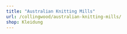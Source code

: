 ```yaml
---
title: "Australian Knitting Mills"
url: /collingwood/australian-knitting-mills/
shop: Kleidung
---
```

